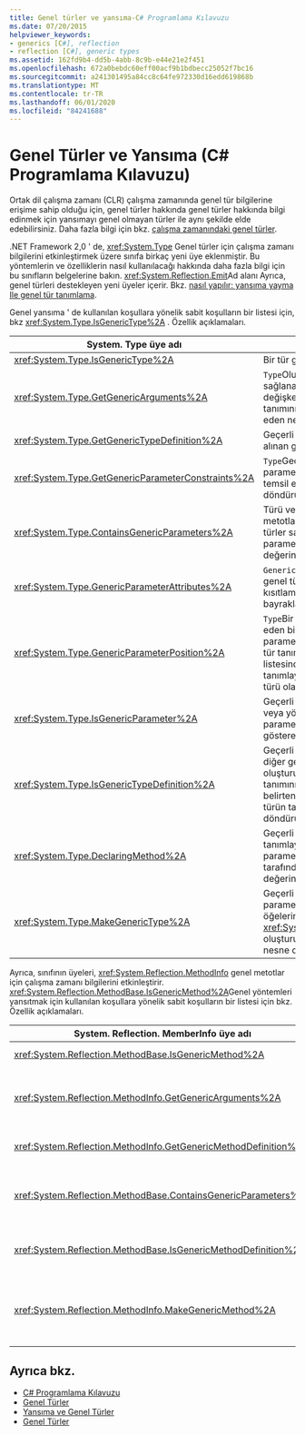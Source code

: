 ```yaml
---
title: Genel türler ve yansıma-C# Programlama Kılavuzu
ms.date: 07/20/2015
helpviewer_keywords:
- generics [C#], reflection
- reflection [C#], generic types
ms.assetid: 162fd9b4-dd5b-4abb-8c9b-e44e21e2f451
ms.openlocfilehash: 672a0bebdc60eff00acf9b1bdbecc25052f7bc16
ms.sourcegitcommit: a241301495a84cc8c64fe972330d16edd619868b
ms.translationtype: MT
ms.contentlocale: tr-TR
ms.lasthandoff: 06/01/2020
ms.locfileid: "84241688"
---
```

# <a name="generics-and-reflection-c-programming-guide"></a>Genel Türler ve Yansıma (C# Programlama Kılavuzu)
Ortak dil çalışma zamanı (CLR) çalışma zamanında genel tür bilgilerine erişime sahip olduğu için, genel türler hakkında genel türler hakkında bilgi edinmek için yansımayı genel olmayan türler ile aynı şekilde elde edebilirsiniz. Daha fazla bilgi için bkz. [çalışma zamanındaki genel türler](./generics-in-the-run-time.md).  
  
 .NET Framework 2,0 ' de, <xref:System.Type> Genel türler için çalışma zamanı bilgilerini etkinleştirmek üzere sınıfa birkaç yeni üye eklenmiştir. Bu yöntemlerin ve özelliklerin nasıl kullanılacağı hakkında daha fazla bilgi için bu sınıfların belgelerine bakın. <xref:System.Reflection.Emit>Ad alanı Ayrıca, genel türleri destekleyen yeni üyeler içerir. Bkz. [nasıl yapılır: yansıma yayma Ile genel tür tanımlama](../../../framework/reflection-and-codedom/how-to-define-a-generic-type-with-reflection-emit.md).  
  
 Genel yansıma ' de kullanılan koşullara yönelik sabit koşulların bir listesi için, bkz <xref:System.Type.IsGenericType%2A> . Özellik açıklamaları.  
  
|System. Type üye adı|Açıklama|  
|-----------------------------|-----------------|  
|<xref:System.Type.IsGenericType%2A>|Bir tür genel ise true döndürür.|  
|<xref:System.Type.GetGenericArguments%2A>|`Type`Oluşturulmuş bir tür için sağlanan tür bağımsız değişkenlerini veya bir genel tür tanımının tür parametrelerini temsil eden nesne dizisini döndürür.|  
|<xref:System.Type.GetGenericTypeDefinition%2A>|Geçerli oluşturulmuş tür için temel alınan genel tür tanımını döndürür.|  
|<xref:System.Type.GetGenericParameterConstraints%2A>|`Type`Geçerli genel tür parametresindeki kısıtlamaları temsil eden nesne dizisini döndürür.|  
|<xref:System.Type.ContainsGenericParameters%2A>|Türü veya kapsayan türleri ya da metotlarından herhangi biri, belirli türler sağlanmadığından tür parametreleri içeriyorsa true değerini döndürür.|  
|<xref:System.Type.GenericParameterAttributes%2A>|`GenericParameterAttributes`Geçerli genel tür parametresinin özel kısıtlamalarını tanımlayan bayrakların bir birleşimini alır.|  
|<xref:System.Type.GenericParameterPosition%2A>|`Type`Bir tür parametresini temsil eden bir nesne için, tür parametresinin konumunu, genel tür tanımının tür parametresi listesinde veya tür parametresini tanımlayan genel yöntem tanımının türü olarak alır.|  
|<xref:System.Type.IsGenericParameter%2A>|Geçerli `Type` öğesinin bir genel tür veya yöntem tanımının tür parametresini temsil ettiğini gösteren bir değer alır.|  
|<xref:System.Type.IsGenericTypeDefinition%2A>|Geçerli öğesinin, <xref:System.Type> diğer genel türlerin üzerinde oluşturulabilecek genel bir tür tanımını temsil edip etmediğini belirten bir değer alır. Tür genel bir türün tanımını temsil ediyorsa, true döndürür.|  
|<xref:System.Type.DeclaringMethod%2A>|Geçerli genel tür parametresini tanımlayan genel yöntemi veya tür parametresi genel bir yöntem tarafından tanımlanmamışsa null değerini döndürür.|  
|<xref:System.Type.MakeGenericType%2A>|Geçerli genel tür tanımının tür parametreleri için bir tür dizisinin öğelerini değiştirir ve <xref:System.Type> elde edilen oluşturulan türü temsil eden bir nesne döndürür.|  
  
 Ayrıca, sınıfının üyeleri, <xref:System.Reflection.MethodInfo> genel metotlar için çalışma zamanı bilgilerini etkinleştirir. <xref:System.Reflection.MethodBase.IsGenericMethod%2A>Genel yöntemleri yansıtmak için kullanılan koşullara yönelik sabit koşulların bir listesi için bkz. Özellik açıklamaları.  
  
|System. Reflection. MemberInfo üye adı|Açıklama|  
|----------------------------------------------|-----------------|  
|<xref:System.Reflection.MethodBase.IsGenericMethod%2A>|Bir yöntem genel ise, true döndürür.|  
|<xref:System.Reflection.MethodInfo.GetGenericArguments%2A>|Oluşturulmuş bir genel metodun tür bağımsız değişkenlerini veya bir genel yöntem tanımının tür parametrelerini temsil eden nesne türünde bir dizi döndürür.|  
|<xref:System.Reflection.MethodInfo.GetGenericMethodDefinition%2A>|Geçerli oluşturulan yöntem için temeldeki genel yöntem tanımını döndürür.|  
|<xref:System.Reflection.MethodBase.ContainsGenericParameters%2A>|Yöntem veya kapsayan türlerinden herhangi biri, belirli türler sağlanmadığından herhangi bir tür parametresi içeriyorsa true değerini döndürür.|  
|<xref:System.Reflection.MethodBase.IsGenericMethodDefinition%2A>|Geçerli <xref:System.Reflection.MethodInfo> bir genel yöntemin tanımını temsil ediyorsa, true döndürür.|  
|<xref:System.Reflection.MethodInfo.MakeGenericMethod%2A>|Geçerli genel yöntem tanımının tür parametreleri için bir tür dizisinin öğelerini değiştirir ve <xref:System.Reflection.MethodInfo> elde edilen oluşturulmuş yöntemi temsil eden bir nesne döndürür.|  
  
## <a name="see-also"></a>Ayrıca bkz.

- [C# Programlama Kılavuzu](../index.md)
- [Genel Türler](./index.md)
- [Yansıma ve Genel Türler](../../../framework/reflection-and-codedom/reflection-and-generic-types.md)
- [Genel Türler](../../../standard/generics/index.md)
